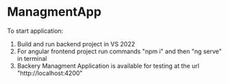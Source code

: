 # ManagmentApp
To start application:
1. Build and run backend project in VS 2022
2. For angular frontend project run commands "npm i" and then "ng serve" in terminal
3. Backery Managment Application is available for testing at the url "http://localhost:4200"
